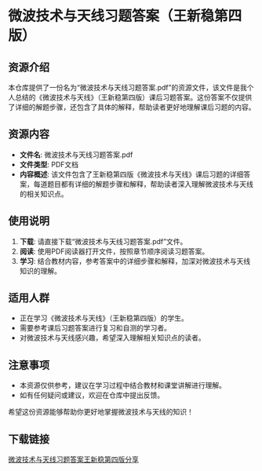 # 微波技术与天线习题答案（王新稳第四版）

## 资源介绍

本仓库提供了一份名为“微波技术与天线习题答案.pdf”的资源文件，该文件是我个人总结的《微波技术与天线》（王新稳第四版）课后习题答案。这份答案不仅提供了详细的解题步骤，还包含了具体的解释，帮助读者更好地理解课后习题的内容。

## 资源内容

- **文件名**: 微波技术与天线习题答案.pdf
- **文件类型**: PDF文档
- **内容概述**: 该文件包含了王新稳第四版《微波技术与天线》课后习题的详细答案，每道题目都有详细的解题步骤和解释，帮助读者深入理解微波技术与天线的相关知识点。

## 使用说明

1. **下载**: 请直接下载“微波技术与天线习题答案.pdf”文件。
2. **阅读**: 使用PDF阅读器打开文件，按照章节顺序阅读习题答案。
3. **学习**: 结合教材内容，参考答案中的详细步骤和解释，加深对微波技术与天线知识的理解。

## 适用人群

- 正在学习《微波技术与天线》（王新稳第四版）的学生。
- 需要参考课后习题答案进行复习和自测的学习者。
- 对微波技术与天线感兴趣，希望深入理解相关知识点的读者。

## 注意事项

- 本资源仅供参考，建议在学习过程中结合教材和课堂讲解进行理解。
- 如有任何疑问或建议，欢迎在仓库中提出反馈。

希望这份资源能够帮助你更好地掌握微波技术与天线的知识！

## 下载链接

[微波技术与天线习题答案王新稳第四版分享](https://pan.quark.cn/s/82614bddffaf)